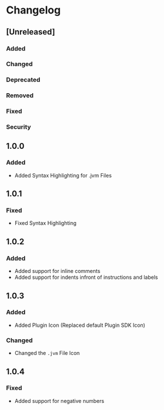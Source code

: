 # Changelog

## [Unreleased]
### Added

### Changed

### Deprecated

### Removed

### Fixed

### Security

## 1.0.0
### Added
- Added Syntax Highlighting for .jvm Files

## 1.0.1
### Fixed
- Fixed Syntax Highlighting

## 1.0.2
### Added
- Added support for inline comments
- Added support for indents infront of instructions and labels

## 1.0.3
### Added
- Added Plugin Icon (Replaced default Plugin SDK Icon)

### Changed
- Changed the `.jvm` File Icon

## 1.0.4
### Fixed
- Added support for negative numbers